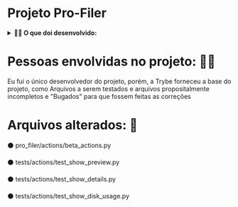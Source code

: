 # Projeto Pro-Filer

<details>
<summary><strong>🧑‍💻 O que doi desenvolvido:</strong></summary>

Uma aplicação com uma interface de linha de comando (CLI) que recebe como entrada um caminho (diretório ou arquivo) e gera um relatório com informações sobre o caminho informado.

Para executar a aplicação:

1. Crie um [**🏕️ Ambiente Virtual**]
2. Configure o auto-complete da aplicação com o comando `pro-filer --install-completion` e reinicie o terminal;
3. Execute o comando `pro-filer` seguido de um caminho (diretório ou arquivo) e uma ação. Por exemplo:

```bash
pro-filer . preview
```

![pro-filer preview](./images/pro-filer-preview.gif)

A aplicação já está funcional, mas existiam dois problemas:

1. alguns bugs precisavam ser corrigidos;
2. mais testes precisavam ser implementados.

Foi necessário corrigir os bugs da aplicação e implementar alguns testes! 🧐

</details>

# Pessoas envolvidas no projeto: 🧑‍💻

Eu fui o único desenvolvedor do projeto, porém, a Trybe forneceu a base do projeto, como
Arquivos a serem testados e arquivos propositalmente incompletos e "Bugados" para que fossem feitas as correções

# Arquivos alterados: 📔

⚫ pro_filer/actions/beta_actions.py

⚫ tests/actions/test_show_preview.py

⚫ tests/actions/test_show_details.py

⚫ tests/actions/test_show_disk_usage.py
